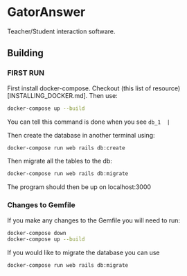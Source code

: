 # GatorAnswer

Teacher/Student interaction software.

## Building

### FIRST RUN

First install docker-compose. Checkout (this list of resource)[INSTALLING_DOCKER.md]. Then use:

```bash
docker-compose up --build
```

You can tell this command is done when you see `db_1  |`


Then create the database in another terminal using:

```bash
docker-compose run web rails db:create
```

Then migrate all the tables to the db:

```bash
docker-compose run web rails db:migrate
```

The program should then be up on localhost:3000

### Changes to Gemfile

If you make any changes to the Gemfile you will need to run:

```bash
docker-compose down
docker-compose up --build
```

If you would like to migrate the database you can use

```bash
docker-compose run web rails db:migrate
```
